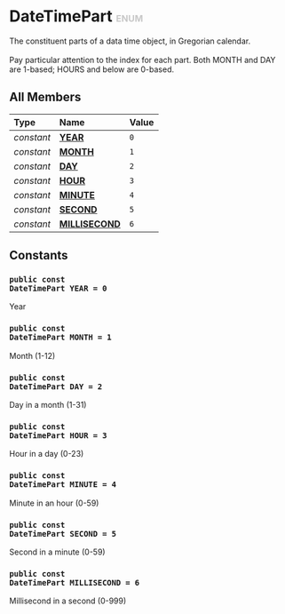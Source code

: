 # DateTimePart <font color="#C8C8C8" size="3">ENUM</font>

The constituent parts of a data time object, in Gregorian calendar.<br><br>Pay particular attention to the index for each part. Both MONTH and DAY are 1-based; HOURS and below are 0-based.

## All Members
|**Type**|**Name**|**Value**
|:-------|:-------|:--------
|*constant*|<a href="#e-YEAR"><b>YEAR</b></a>|`0`
|*constant*|<a href="#e-MONTH"><b>MONTH</b></a>|`1`
|*constant*|<a href="#e-DAY"><b>DAY</b></a>|`2`
|*constant*|<a href="#e-HOUR"><b>HOUR</b></a>|`3`
|*constant*|<a href="#e-MINUTE"><b>MINUTE</b></a>|`4`
|*constant*|<a href="#e-SECOND"><b>SECOND</b></a>|`5`
|*constant*|<a href="#e-MILLISECOND"><b>MILLISECOND</b></a>|`6`

## Constants
<a name="e-YEAR"></a>
### <code>public const DateTimePart YEAR = 0</code>
Year
<a name="e-MONTH"></a>
### <code>public const DateTimePart MONTH = 1</code>
Month (1-12)
<a name="e-DAY"></a>
### <code>public const DateTimePart DAY = 2</code>
Day in a month (1-31)
<a name="e-HOUR"></a>
### <code>public const DateTimePart HOUR = 3</code>
Hour in a day (0-23)
<a name="e-MINUTE"></a>
### <code>public const DateTimePart MINUTE = 4</code>
Minute in an hour (0-59)
<a name="e-SECOND"></a>
### <code>public const DateTimePart SECOND = 5</code>
Second in a minute (0-59)
<a name="e-MILLISECOND"></a>
### <code>public const DateTimePart MILLISECOND = 6</code>
Millisecond in a second (0-999)


